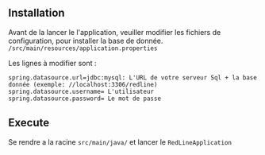 ## Installation

Avant de la lancer le l'application, veuiller modifier les fichiers de configuration, pour installer la base de donnée.
```/src/main/resources/application.properties```

Les lignes à modifier sont : 

```
spring.datasource.url=jdbc:mysql: L'URL de votre serveur Sql + la base donnée (exemple: //localhost:3306/redline)
spring.datasource.username= L'utilisateur
spring.datasource.password= Le mot de passe
```

## Execute 

Se rendre a la racine ```src/main/java/``` et lancer le ```RedLineApplication``` 